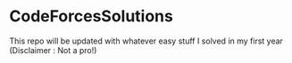 # CodeForcesSolutions

This repo will be updated with whatever easy stuff I solved in my first year (Disclaimer : Not a pro!)
